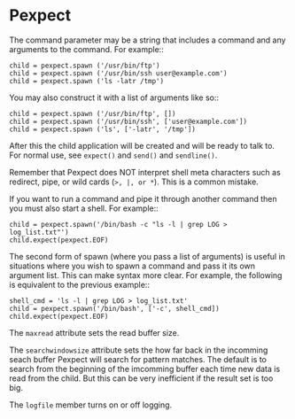 # Pexpect

The command parameter may be a string that includes a command and any arguments to the command. For example::
 
    child = pexpect.spawn ('/usr/bin/ftp')
    child = pexpect.spawn ('/usr/bin/ssh user@example.com')
    child = pexpect.spawn ('ls -latr /tmp')
   
You may also construct it with a list of arguments like so::
 
    child = pexpect.spawn ('/usr/bin/ftp', [])
    child = pexpect.spawn ('/usr/bin/ssh', ['user@example.com'])
    child = pexpect.spawn ('ls', ['-latr', '/tmp'])

After this the child application will be created and will be ready to talk to. For normal use, see `expect()` and `send()` and `sendline()`.

Remember that Pexpect does NOT interpret shell meta characters such as redirect, pipe, or wild cards (`>, |, or *`). This is a common mistake. 

If you want to run a command and pipe it through another command then you must also start a shell. For example::
 
    child = pexpect.spawn('/bin/bash -c "ls -l | grep LOG > log_list.txt"')
    child.expect(pexpect.EOF)
    
The second form of spawn (where you pass a list of arguments) is useful in situations where you wish to spawn a command and pass it its own argument list. This can make syntax more clear. For example, the following is equivalent to the previous example::
 
    shell_cmd = 'ls -l | grep LOG > log_list.txt'
    child = pexpect.spawn('/bin/bash', ['-c', shell_cmd])
    child.expect(pexpect.EOF)

The `maxread` attribute sets the read buffer size.

The `searchwindowsize` attribute sets the how far back in the incomming seach buffer Pexpect will search for pattern matches. The default is to search from the beginning of the imcomming buffer each time new data is read from the child. But this can be very inefficient if the result set is too big.

The `logfile` member turns on or off logging.